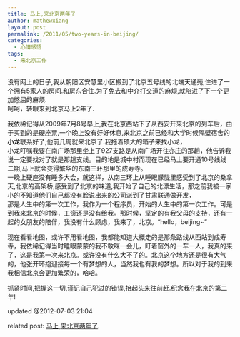 ```yaml
---
title: 马上,来北京两年了
author: mathewxiang
layout: post
permalink: /2011/05/two-years-in-beijing/
categories:
  - 心情感悟
tags:
  - 来北京工作
---
```

没有网上的日子,我从朝阳区安慧里小区搬到了北京五号线的北端天通苑,住进了一个拥有5家人的房间.和房东合住.为了免去和中介打交道的麻烦,就陷进了下一个更加憋屈的麻烦.  
呵呵，转眼来到北京马上2年了.<!--more-->

我依稀记得从2009年7月8号早上,我在北京西站下了从西安开来北京的列车后，由于买到的是硬座票,一个晚上没有好好休息,来北京之前已经和大学时候隔壁宿舍的**小龙**联系好了,他前几周就来北京了.我拖着硕大的箱子来找小龙，  
小龙叮嘱我要在南广场那里坐上了927支路是从南广场开往亦庄的那趟，他告诉我说一定要找对了就是那趟支线。目的地是城中村而现在已经马上要开通10号线线二期,马上就会变得繁华的东南三环那里的成寿寺。  
一晚上硬座没有睡多大会，就这样，从南三环上从睡眼朦胧里感受到了北京的桑拿天,北京的高架桥,感受到了北京的味道,我开始了自己的北漂生活，那之前我被一家小的不知道他们自己都没有脸说出来的公司派到了甘肃联通做开发，  
那是人生中的第一次工作，我作为一个程序员，开始的人生中的第一次工作。可是到我来北京的时候，工资还是没有给我。那时候，坚定的有我父母的支持，还有一起的女朋友的陪伴，我没有什么顾虑，我来了，北京。“hello，beijing~”

现在看看地图，或许不用看地图，我都能知道大概走的是那条路线从西站到成寿寺，我依稀记得当时睡眼蒙蒙的我不敢咪一会儿，盯着窗外的一车一人，我真的来了，这是我第一次来北京。或许没有什么大不了的。北京这个地方还是很有大气的，他张开环抱迎接每一个有梦想的人，当然我也有我的梦想。所以对于我的到来我相信北京会更加繁荣的，哈哈。

抓紧时间,把握这一切,谨记自己犯过的错误,抬起头来往前赶.纪念我在北京的第二年!

updated @2012-07-03 21:04

related post: <a title="Permalink to 马上,来北京两年了" href="http://www.yyxzy.org/2011/05/two-years-in-beijing/" rel="bookmark">马上,来北京两年了</a>.